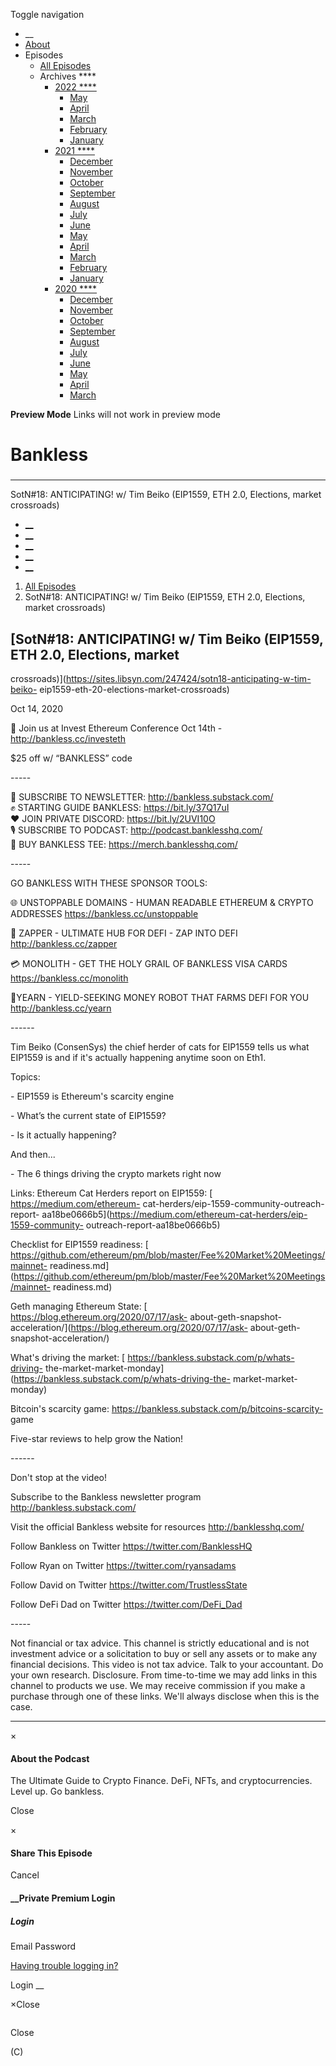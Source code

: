 Toggle navigation [](/247424 "Home Page")

  * __
  * [About]()
  * Episodes 
    * [All Episodes](/247424)
    * Archives ****
      * [2022 ****](/247424/2022)
        * [May](/247424/2022/05)
        * [April](/247424/2022/04)
        * [March](/247424/2022/03)
        * [February](/247424/2022/02)
        * [January](/247424/2022/01)
      * [2021 ****](/247424/2021)
        * [December](/247424/2021/12)
        * [November](/247424/2021/11)
        * [October](/247424/2021/10)
        * [September](/247424/2021/09)
        * [August](/247424/2021/08)
        * [July](/247424/2021/07)
        * [June](/247424/2021/06)
        * [May](/247424/2021/05)
        * [April](/247424/2021/04)
        * [March](/247424/2021/03)
        * [February](/247424/2021/02)
        * [January](/247424/2021/01)
      * [2020 ****](/247424/2020)
        * [December](/247424/2020/12)
        * [November](/247424/2020/11)
        * [October](/247424/2020/10)
        * [September](/247424/2020/09)
        * [August](/247424/2020/08)
        * [July](/247424/2020/07)
        * [June](/247424/2020/06)
        * [May](/247424/2020/05)
        * [April](/247424/2020/04)
        * [March](/247424/2020/03)

**Preview Mode** Links will not work in preview mode

# Bankless

###

* * *

SotN#18: ANTICIPATING! w/ Tim Beiko (EIP1559, ETH 2.0, Elections, market
crossroads)

  * [__](http://twitter.com/banklesshq "Visit Us on Twitter")
  * [__](mailto:ryan@mythos.capital "Email This Podcast")
  * [__](http://feeds.libsyn.com/247424/rss "Subscribe to RSS Feed")
  * [__](https://podcasts.apple.com/us/podcast/bankless/id1499409058?ls=1 "Listen on Apple Podcasts")
  * [__](https://open.spotify.com/show/41TNnXSv5ExcQSzEGLlGhy "Listen on Spotify")

  1. [All Episodes](/247424)
  2. SotN#18: ANTICIPATING! w/ Tim Beiko (EIP1559, ETH 2.0, Elections, market crossroads)

## [SotN#18: ANTICIPATING! w/ Tim Beiko (EIP1559, ETH 2.0, Elections, market
crossroads)](https://sites.libsyn.com/247424/sotn18-anticipating-w-tim-beiko-
eip1559-eth-20-elections-market-crossroads)

Oct 14, 2020

📣 Join us at Invest Ethereum Conference Oct 14th -
<http://bankless.cc/investeth>  
  
$25 off w/ “BANKLESS” code

\-----

🚀 SUBSCRIBE TO NEWSLETTER: <http://bankless.substack.com/>  
✊ STARTING GUIDE BANKLESS: <https://bit.ly/37Q17uI>  
❤️ JOIN PRIVATE DISCORD: <https://bit.ly/2UVI10O>  
🎙️ SUBSCRIBE TO PODCAST: <http://podcast.banklesshq.com/>  
👕 BUY BANKLESS TEE: <https://merch.banklesshq.com/>

\-----

GO BANKLESS WITH THESE SPONSOR TOOLS:

🌐 UNSTOPPABLE DOMAINS - HUMAN READABLE ETHEREUM & CRYPTO ADDRESSES
<https://bankless.cc/unstoppable>

🌈 ZAPPER - ULTIMATE HUB FOR DEFI - ZAP INTO DEFI <http://bankless.cc/zapper>

💳 MONOLITH - GET THE HOLY GRAIL OF BANKLESS VISA CARDS
<https://bankless.cc/monolith>

🤖YEARN - YIELD-SEEKING MONEY ROBOT THAT FARMS DEFI FOR YOU
<http://bankless.cc/yearn>

\------

Tim Beiko (ConsenSys) the chief herder of cats for EIP1559 tells us what
EIP1559 is and if it's actually happening anytime soon on Eth1.

Topics:

\- EIP1559 is Ethereum's scarcity engine

\- What’s the current state of EIP1559?

\- Is it actually happening?

And then...

\- The 6 things driving the crypto markets right now

Links: Ethereum Cat Herders report on EIP1559: [ https://medium.com/ethereum-
cat-herders/eip-1559-community-outreach-report-
aa18be0666b5](https://medium.com/ethereum-cat-herders/eip-1559-community-
outreach-report-aa18be0666b5)

Checklist for EIP1559 readiness: [
https://github.com/ethereum/pm/blob/master/Fee%20Market%20Meetings/mainnet-
readiness.md](https://github.com/ethereum/pm/blob/master/Fee%20Market%20Meetings/mainnet-
readiness.md)

Geth managing Ethereum State: [ https://blog.ethereum.org/2020/07/17/ask-
about-geth-snapshot-acceleration/](https://blog.ethereum.org/2020/07/17/ask-
about-geth-snapshot-acceleration/)

What's driving the market: [ https://bankless.substack.com/p/whats-driving-
the-market-market-monday](https://bankless.substack.com/p/whats-driving-the-
market-market-monday)

Bitcoin's scarcity game: https://bankless.substack.com/p/bitcoins-scarcity-
game

Five-star reviews to help grow the Nation!

\------

Don't stop at the video!

Subscribe to the Bankless newsletter program <http://bankless.substack.com/>

Visit the official Bankless website for resources <http://banklesshq.com/>

Follow Bankless on Twitter <https://twitter.com/BanklessHQ>

Follow Ryan on Twitter <https://twitter.com/ryansadams>

Follow David on Twitter <https://twitter.com/TrustlessState>

Follow DeFi Dad on Twitter <https://twitter.com/DeFi_Dad>

\-----

Not financial or tax advice. This channel is strictly educational and is not
investment advice or a solicitation to buy or sell any assets or to make any
financial decisions. This video is not tax advice. Talk to your accountant. Do
your own research. Disclosure. From time-to-time we may add links in this
channel to products we use. We may receive commission if you make a purchase
through one of these links. We'll always disclose when this is the case.

* * *

×

#### About the Podcast

The Ultimate Guide to Crypto Finance. DeFi, NFTs, and cryptocurrencies. Level
up. Go bankless.

Close

×

#### Share This Episode

Cancel

#### __Private Premium Login

##### Login

Email Password

[Having trouble logging in?](')

Login __

×Close

![]()

Close

(C)

